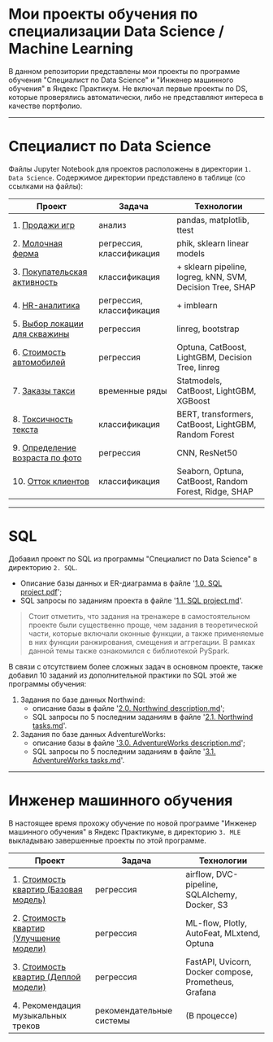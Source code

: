 # Мои проекты обучения по специализации Data Science / Machine Learning

В данном репозитории представлены мои проекты по программе обучения "Специалист по Data Science" и "Инженер машинного обучения" в Яндекс Практикум. Не включал первые проекты по DS, которые проверялись автоматически, либо не представляют интереса в качестве портфолио.

---
# Специалист по Data Science
Файлы Jupyter Notebook для проектов расположены в директории `1. Data Science`. Содержимое директории представлено в таблице (со ссылками на файлы):
<table>
    <thead>
        <tr>
            <th>Проект</th>
            <th>Задача</th>
            <th>Технологии</th>
        </tr>
    </thead>
    <tbody>
        <tr>
            <td>1. <a href="1.%20Data%20Science/01.%20Game%20sales.ipynb">Продажи игр</a></td>
            <td>анализ</td>
            <td>pandas, matplotlib, ttest</td>
        </tr>
        <tr>
            <td>2. <a href="1.%20Data%20Science/02.%20Milk%20farm.ipynb">Молочная ферма</a></td>
            <td>регрессия, классификация</td>
            <td>phik, sklearn linear models</td>
        </tr>
        <tr>
            <td>3. <a href="1.%20Data%20Science/03.%20Customer%20activity.ipynb">Покупательская активность</a></td>
            <td>классификация</td>
            <td>+ sklearn pipeline, logreg, kNN, SVM, Decision Tree, SHAP</td>
        </tr>
        <tr>
            <td>4. <a href="1.%20Data%20Science/04.%20HR%20analytics.ipynb">HR-аналитика</a></td>
            <td>регрессия, классификация</td>
            <td>+ imblearn</td>
        </tr>
        <tr>
            <td>5. <a href="1.%20Data%20Science/05.%20Oil%20location.ipynb">Выбор локации для скважины</a></td>
            <td>регрессия</td>
            <td>linreg, bootstrap</td>
        </tr>
        <tr>
            <td>6. <a href="1.%20Data%20Science/06.%20Car%20price.ipynb">Стоимость автомобилей</a></td>
            <td>регрессия</td>
            <td>Optuna, CatBoost, LightGBM, Decision Tree, linreg</td>
        </tr>
        <tr>
            <td>7. <a href="1.%20Data%20Science/07.%20Taxi%20orders.ipynb">Заказы такси</a></td>
            <td>временные ряды</td>
            <td>Statmodels, CatBoost, LightGBM, XGBoost</td>
        </tr>
        <tr>
            <td>8. <a href="1.%20Data%20Science/08.%20Toxic%20comments.ipynb">Токсичность текста</a></td>
            <td>классификация</td>
            <td>BERT, transformers, CatBoost, LightGBM, Random Forest</td>
        </tr>
        <tr>
            <td>9. <a href="1.%20Data%20Science/09.%20Computer%20vision.ipynb">Определение возраста по фото</a></td>
            <td>регрессия</td>
            <td>CNN, ResNet50</td>
        </tr>
        <tr>
            <td>10. <a href="1.%20Data%20Science/10.%20Customer%20churn.ipynb">Отток клиентов</a></td>
            <td>классификация</td>
            <td>Seaborn, Optuna, CatBoost, Random Forest, Ridge, SHAP</td>
        </tr>
    </tbody>
</table>

---
# SQL

Добавил проект по SQL из программы "Специалист по Data Science" в директорию `2. SQL`.
- Описание базы данных и ER-диаграмма в файле '[1.0. SQL project.pdf](2.%20SQL/1.0.%20SQL%20project.pdf)';
- SQL запросы по заданиям проекта в файле '[1.1. SQL project.md](2.%20SQL/1.1.%20SQL%20project.md)'. 

> Стоит отметить, что задания на тренажере в самостоятельном проекте были существенно проще, чем задания в теоретической части, которые включали оконные функции, а также применяемые в них функции ранжирования, смещения и аггрегации. В рамках данной темы также ознакомился с библиотекой PySpark.

В связи с отсутствием более сложных задач в основном проекте, также добавил 10 заданий из дополнительной практики по SQL этой же программы обучения:

1. Задания по базе данных Northwind:
    - описание базы в файле '[2.0. Northwind description.md](2.%20SQL/2.0.%20Northwind%20description.md)';
    - SQL запросы по 5 последним заданиям в файле '[2.1. Northwind tasks.md](2.%20SQL/2.1.%20Northwind%20tasks.md)'.
2. Задания по базе данных AdventureWorks: 
    - описание базы в файле ['3.0. AdventureWorks description.md](2.%20SQL/3.0.%20AdventureWorks%20description.md)';
    - SQL запросы по 5 последним заданиям в файле '[3.1. AdventureWorks tasks.md](2.%20SQL/3.1.%20AdventureWoks%20tasks.md)'.

---
# Инженер машинного обучения

В настоящее время прохожу обучение по новой программе "Инженер машинного обучения" в Яндекс Практикуме, в директорию `3. MLE` выкладываю завершенные проекты по этой программе. 

<table>
    <thead>
        <tr>
            <th>Проект</th>
            <th>Задача</th>
            <th>Технологии</th>
        </tr>
    </thead>
    <tbody>
        <tr>
            <td>1. <a href="3.%20MLE/1.%20Baseline%20model">Стоимость квартир (Базовая модель)</a></td>
            <td>регрессия</td>
            <td>airflow, DVC-pipeline, SQLAlchemy, Docker, S3</td>
        </tr>
        <tr>
            <td>2. <a href="3.%20MLE/2.%20Improving%20model">Стоимость квартир (Улучшение модели)</a></td>
            <td>регрессия</td>
            <td>ML-flow, Plotly, AutoFeat, MLxtend, Optuna</td>
        </tr>
        <tr>
            <td>3. <a href="3.%20MLE/3.%20Deploy%20model">Стоимость квартир (Деплой модели)</a></td>
            <td>регрессия</td>
            <td>FastAPI, Uvicorn, Docker compose, Prometheus, Grafana</td>
        </tr>
        <tr>
            <td>4. Рекомендация музыкальных треков</td>
            <td>рекомендательные системы</td>
            <td>(В процессе)</td>
        </tr>
    </tbody>
</table>
